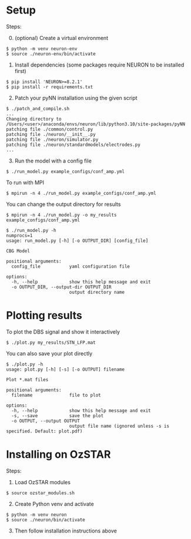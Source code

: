# Setup
Steps:

0) (optional) Create a virtual environment
```shell
$ python -m venv neuron-env
$ source ./neuron-env/bin/activate
```

1) Install dependencies (some packages require NEURON to be installed first)
```shell
$ pip install 'NEURON>=8.2.1'
$ pip install -r requirements.txt
```

2) Patch your pyNN installation using the given script
```shell
$ ./patch_and_compile.sh
...
Changing directory to /Users/<user>/anaconda/envs/neuron/lib/python3.10/site-packages/pyNN
patching file ./common/control.py
patching file ./neuron/__init__.py
patching file ./neuron/simulator.py
patching file ./neuron/standardmodels/electrodes.py
...
```

3) Run the model with a config file
```shell
$ ./run_model.py example_configs/conf_amp.yml
```

To run with MPI
```shell
$ mpirun -n 4 ./run_model.py example_configs/conf_amp.yml
```

You can change the output directory for results
```shell
$ mpirun -n 4 ./run_model.py -o my_results example_configs/conf_amp.yml
```

```shell
$ ./run_model.py -h
numprocs=1
usage: run_model.py [-h] [-o OUTPUT_DIR] [config_file]

CBG Model

positional arguments:
  config_file           yaml configuration file

options:
  -h, --help            show this help message and exit
  -o OUTPUT_DIR, --output-dir OUTPUT_DIR
                        output directory name
```

# Plotting results
To plot the DBS signal and show it interactively
```shell
$ ./plot.py my_results/STN_LFP.mat
```

You can also save your plot directly
```shell
$ ./plot.py -h
usage: plot.py [-h] [-s] [-o OUTPUT] filename

Plot *.mat files

positional arguments:
  filename              file to plot

options:
  -h, --help            show this help message and exit
  -s, --save            save the plot
  -o OUTPUT, --output OUTPUT
                        output file name (ignored unless -s is specified. Default: plot.pdf)
```

# Installing on OzSTAR
Steps:

1) Load OzSTAR modules
```shell
$ source ozstar_modules.sh
```

2) Create Python venv and activate
```shell
$ python -m venv neuron
$ source ./neuron/bin/activate
```

3) Then follow installation instructions above
